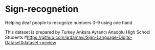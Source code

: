 # Sign-recognetion
Helping deaf people to recognize numbers 0-9 using one hand

This dataset is prepared by Turkey Ankara Ayrancı Anadolu High School Students
#https://github.com/ardamavi/Sign-Language-Digits-Dataset#dataset-preview
